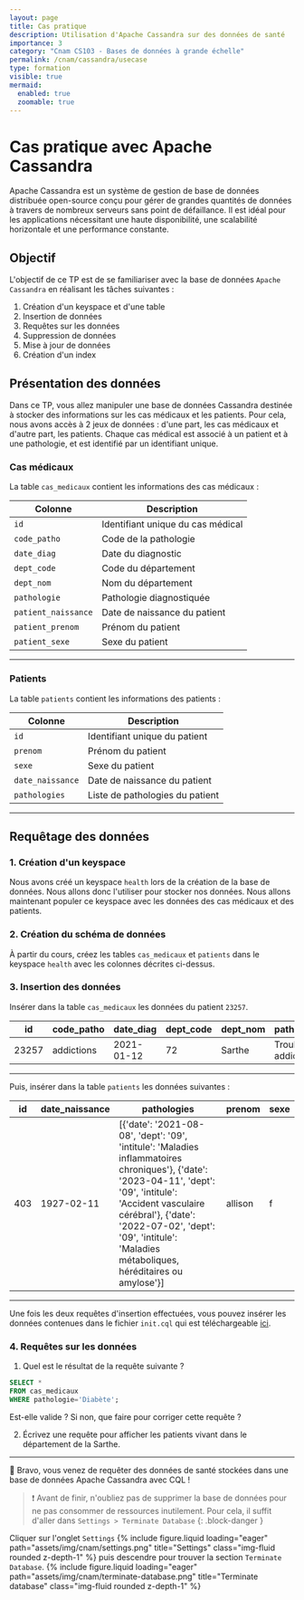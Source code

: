 ```yaml
---
layout: page
title: Cas pratique
description: Utilisation d'Apache Cassandra sur des données de santé
importance: 3
category: "Cnam CS103 - Bases de données à grande échelle"
permalink: /cnam/cassandra/usecase
type: formation
visible: true
mermaid:
  enabled: true
  zoomable: true
---
```


# Cas pratique avec Apache Cassandra

Apache Cassandra est un système de gestion de base de données distribuée open-source conçu pour gérer de grandes quantités de données à travers de nombreux serveurs sans point de défaillance. Il est idéal pour les applications nécessitant une haute disponibilité, une scalabilité horizontale et une performance constante.

## Objectif

L'objectif de ce TP est de se familiariser avec la base de données `Apache Cassandra` en réalisant les tâches suivantes :
1. Création d'un keyspace et d'une table
2. Insertion de données 
3. Requêtes sur les données
4. Suppression de données
5. Mise à jour de données
6. Création d'un index


## Présentation des données

Dans ce TP, vous allez manipuler une base de données Cassandra destinée à stocker des informations sur les cas médicaux et les patients. Pour cela, nous avons accès à 2 jeux de données : d'une part, les cas médicaux et d'autre part, les patients. Chaque cas médical est associé à un patient et à une pathologie, et est identifié par un identifiant unique.

### Cas médicaux

La table `cas_medicaux` contient les informations des cas médicaux :

| Colonne             | Description                       | 
|---------------------|-----------------------------------|
| `id`                | Identifiant unique du cas médical |
| `code_patho`        | Code de la pathologie             |
| `date_diag`         | Date du diagnostic                |
| `dept_code`         | Code du département               |
| `dept_nom`          | Nom du département                |
| `pathologie`        | Pathologie diagnostiquée          |
| `patient_naissance` | Date de naissance du patient      |
| `patient_prenom`    | Prénom du patient                 |
| `patient_sexe`      | Sexe du patient                   |

---

### Patients

La table `patients` contient les informations des patients :

| Colonne         | Description                     |
|-----------------|---------------------------------|
| `id`            | Identifiant unique du patient   |
| `prenom`        | Prénom du patient               |
| `sexe`          | Sexe du patient                 |
| `date_naissance`| Date de naissance du patient    |
| `pathologies`   | Liste de pathologies du patient |

---

## Requêtage des données

### 1. Création d'un keyspace

Nous avons créé un keyspace `health` lors de la création de la base de données. Nous allons donc l'utiliser pour stocker nos données. Nous allons maintenant populer ce keyspace avec les données des cas médicaux et des patients.

### 2. Création du schéma de données

À partir du cours, créez les tables `cas_medicaux` et `patients` dans le keyspace `health` avec les colonnes décrites ci-dessus.

### 3. Insertion des données

Insérer dans la table `cas_medicaux` les données du patient `23257`.

| id     | code_patho | date_diag  | dept_code | dept_nom | pathologie         | patient_naissance | patient_prenom | patient_sexe |
|--------|------------|------------|-----------|----------|--------------------|-------------------|----------------|--------------|
| 23257  | addictions | 2021-01-12 |        72 |   Sarthe | Troubles addictifs |        1946-08-27 |        aaliyah |            f |

---

Puis, insérer dans la table `patients` les données suivantes :

| id  | date_naissance | pathologies                                                                                                                                                                                                                                                                       | prenom  | sexe|
|-----|----------------|----------------------------------------------------------------------------------------------------------------------------------------------------------------------------------------------------------------------------------------------------------------------------------|---------|-----|
| 403 | 1927-02-11     | [{'date': '2021-08-08', 'dept': '09', 'intitule': 'Maladies inflammatoires chroniques'}, {'date': '2023-04-11', 'dept': '09', 'intitule': 'Accident vasculaire cérébral'}, {'date': '2022-07-02', 'dept': '09', 'intitule': 'Maladies métaboliques, héréditaires ou amylose'}]   | allison |    f|

---

Une fois les deux requêtes d'insertion effectuées, vous pouvez insérer les données contenues dans le fichier `init.cql` qui est téléchargeable <a href="/assets/code/init.cql" download>ici</a>.

### 4. Requêtes sur les données

1) Quel est le résultat de la requête suivante ?

```sql
SELECT *
FROM cas_medicaux
WHERE pathologie='Diabète';
```

Est-elle valide ? Si non, que faire pour corriger cette requête ?

2) Écrivez une requête pour afficher les patients vivant dans le département de la Sarthe.

---

:tada: Bravo, vous venez de requêter des données de santé stockées dans une base de données Apache Cassandra avec CQL !

> :exclamation: Avant de finir, n'oubliez pas de supprimer la base de données pour ne pas consommer de ressources inutilement. Pour cela, il suffit d'aller dans `Settings > Terminate Database`
{: .block-danger }

Cliquer sur l'onglet `Settings`
{% include figure.liquid loading="eager" path="assets/img/cnam/settings.png" title="Settings" class="img-fluid rounded z-depth-1" %}
puis descendre pour trouver la section `Terminate Database`.
{% include figure.liquid loading="eager" path="assets/img/cnam/terminate-database.png" title="Terminate database" class="img-fluid rounded z-depth-1" %}
